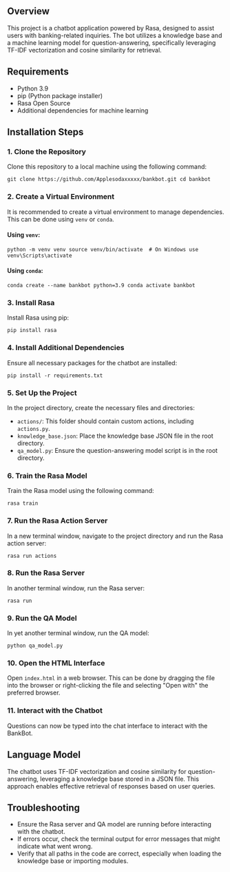 
Overview
--------

This project is a chatbot application powered by Rasa, designed to assist users with banking-related inquiries. The bot utilizes a knowledge base and a machine learning model for question-answering, specifically leveraging TF-IDF vectorization and cosine similarity for retrieval.

Requirements
------------

-   Python 3.9
-   pip (Python package installer)
-   Rasa Open Source
-   Additional dependencies for machine learning
  
Installation Steps
------------------

### 1\. Clone the Repository

Clone this repository to a local machine using the following command:

`git clone https://github.com/Applesodaxxxxx/bankbot.git
cd bankbot`

### 2\. Create a Virtual Environment

It is recommended to create a virtual environment to manage dependencies. This can be done using `venv` or `conda`.

#### Using `venv`:

`python -m venv venv
source venv/bin/activate  # On Windows use venv\Scripts\activate`

#### Using `conda`:

`conda create --name bankbot python=3.9
conda activate bankbot`

### 3\. Install Rasa

Install Rasa using pip:

`pip install rasa`

### 4\. Install Additional Dependencies

Ensure all necessary packages for the chatbot are installed:

`pip install -r requirements.txt`

### 5\. Set Up the Project

In the project directory, create the necessary files and directories:

-   `actions/`: This folder should contain custom actions, including `actions.py`.
-   `knowledge_base.json`: Place the knowledge base JSON file in the root directory.
-   `qa_model.py`: Ensure the question-answering model script is in the root directory.

### 6\. Train the Rasa Model

Train the Rasa model using the following command:

`rasa train`

### 7\. Run the Rasa Action Server

In a new terminal window, navigate to the project directory and run the Rasa action server:

`rasa run actions`

### 8\. Run the Rasa Server

In another terminal window, run the Rasa server:

`rasa run`

### 9\. Run the QA Model

In yet another terminal window, run the QA model:

`python qa_model.py`

### 10\. Open the HTML Interface

Open `index.html` in a web browser. This can be done by dragging the file into the browser or right-clicking the file and selecting "Open with" the preferred browser.

### 11\. Interact with the Chatbot

Questions can now be typed into the chat interface to interact with the BankBot.

Language Model
--------------

The chatbot uses TF-IDF vectorization and cosine similarity for question-answering, leveraging a knowledge base stored in a JSON file. This approach enables effective retrieval of responses based on user queries.

Troubleshooting
---------------

-   Ensure the Rasa server and QA model are running before interacting with the chatbot.
-   If errors occur, check the terminal output for error messages that might indicate what went wrong.
-   Verify that all paths in the code are correct, especially when loading the knowledge base or importing modules.
